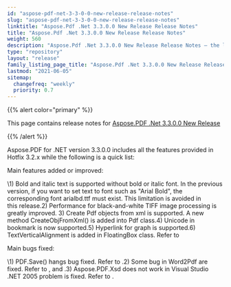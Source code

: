 ```yaml
---
id: "aspose-pdf-net-3-3-0-0-new-release-release-notes"
slug: "aspose-pdf-net-3-3-0-0-new-release-release-notes"
linktitle: "Aspose.Pdf .Net 3.3.0.0 New Release Release Notes"
title: "Aspose.Pdf .Net 3.3.0.0 New Release Release Notes"
weight: 560
description: "Aspose.Pdf .Net 3.3.0.0 New Release Release Notes – the latest updates and fixes."
type: "repository"
layout: "release"
family_listing_page_title: "Aspose.Pdf .Net 3.3.0.0 New Release Release Notes"
lastmod: "2021-06-05"
sitemap:
  changefreq: "weekly"
  priority: 0.7
---
```


{{% alert color="primary" %}}

This page contains release notes for [Aspose.PDF .Net 3.3.0.0 New Release](https://releases.aspose.com/pdf/net/new-releases/aspose.pdf-.net-3.3.0.0-new-release/)

{{% /alert %}}

Aspose.PDF for .NET version 3.3.0.0 includes all the features provided in Hotfix 3.2.x while the following is a quick list:

Main features added or improved:

\1) Bold and italic text is supported without bold or italic font. In the previous version, if you want to set text to font such as "Arial Bold", the corresponding font arialbd.ttf must exist. This limitation is avoided in this release.2) Performance for black-and-white TIFF image processing is greatly improved. 3) Create Pdf objects from xml is supported. A new method CreateObjFromXml() is added into Pdf class.4) Unicode in bookmark is now supported.5) Hyperlink for graph is supported.6) TextVerticalAlignment is added in FloatingBox class. Refer to

Main bugs fixed:

\1) PDF.Save() hangs bug fixed. Refer to .2) Some bug in Word2Pdf are fixed. Refer to , and .3) Aspose.PDF.Xsd does not work in Visual Studio .NET 2005 problem is fixed. Refer to .
